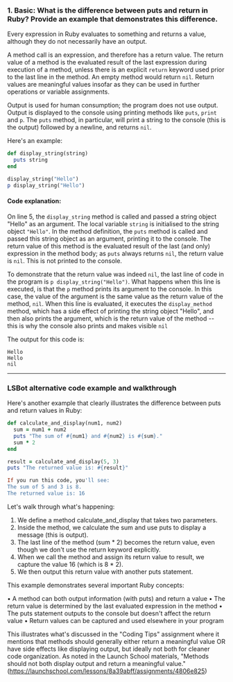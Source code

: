 ### 1. Basic: What is the difference between puts and return in Ruby? Provide an example that demonstrates this difference.

Every expression in Ruby evaluates to something and returns a value, although they do not necessarily have an output.

A method call is an expression, and therefore has a return value. The return value of a method is the evaluated result of the last expression during execution of a method, unless there is an explicit `return` keyword used prior to the last line in the method. An empty method would return `nil`. Return values are meaningful values insofar as they can be used in further operations or variable assignments.

Output is used for human consumption; the program does not use output. Output is displayed to the console using printing methods like `puts`, `print` and `p`. The `puts` method, in particular, will print a string to the console (this is the output) followed by a newline, and returns `nil`.

Here's an example:

```ruby
def display_string(string)
  puts string
end

display_string("Hello")
p display_string("Hello")
```

#### Code explanation:

On line 5, the `display_string` method is called and passed a string object "Hello" as an argument. The local variable `string` is initialised to the string object `"Hello"`. In the method definition, the `puts` method is called and passed this string object as an argument, printing it to the console. The return value of this method is the evaluated result of the last (and only) expression in the method body; as `puts` always returns `nil`, the return value is `nil`. This is not printed to the console.

To demonstrate that the return value was indeed `nil`, the last line of code in the program is `p display_string("Hello")`. What happens when this line is executed, is that the `p` method prints its argument to the console. In this case, the value of the argument is the same value as the return value of the method, `nil`. When this line is evaluated, it executes the `display_method` method, which has a side effect of printing the string object "Hello", and then also prints the argument, which is the return value of the method -- this is why the console also prints and makes visible `nil`

The output for this code is:

```
Hello
Hello
nil
```

---

### LSBot alternative code example and walkthrough

Here's another example that clearly illustrates the difference between puts and return values in Ruby:

```ruby
def calculate_and_display(num1, num2)
  sum = num1 + num2
  puts "The sum of #{num1} and #{num2} is #{sum}."
  sum * 2
end

result = calculate_and_display(5, 3)
puts "The returned value is: #{result}"

If you run this code, you'll see:
The sum of 5 and 3 is 8.
The returned value is: 16
```

Let's walk through what's happening:

1.  We define a method calculate_and_display that takes two parameters.
2.  Inside the method, we calculate the sum and use puts to display a message (this is output).
3.  The last line of the method (sum * 2) becomes the return value, even though we don't use the return keyword explicitly.
4.  When we call the method and assign its return value to result, we capture the value 16 (which is 8 * 2).
5.  We then output this return value with another puts statement.

This example demonstrates several important Ruby concepts:

•   A method can both output information (with puts) and return a value
•   The return value is determined by the last evaluated expression in the method
•   The puts statement outputs to the console but doesn't affect the return value
•   Return values can be captured and used elsewhere in your program

This illustrates what's discussed in the "Coding Tips" assignment where it mentions that methods should generally either return a meaningful value OR have side effects like displaying output, but ideally not both for cleaner code organization. As noted in the Launch School materials, "Methods should not both display output and return a meaningful value." (https://launchschool.com/lessons/8a39abff/assignments/4806e825)